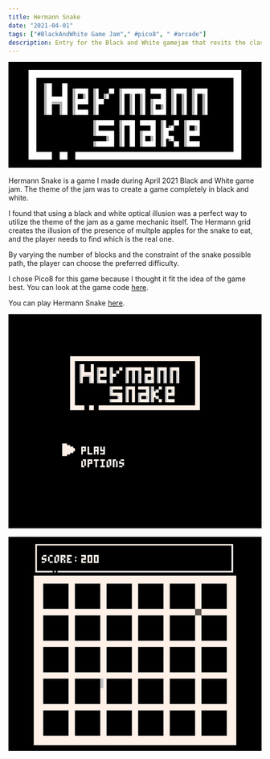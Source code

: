```yaml
---
title: Hermann Snake
date: "2021-04-01"
tags: ["#BlackAndWhite Game Jam"," #pico8", " #arcade"]
description: Entry for the Black and White gamejam that revits the classic game of Snake by adding the effects created by Hermann Grids optical illusion.
---
```


![Logo](logo.png)

Hermann Snake is a game I made during April 2021 Black and White game jam. The theme of the jam was to create a game completely in black and white.

I found that using a black and white optical illusion was a perfect way to utilize the theme of the jam as a game mechanic itself. The Hermann grid creates the illusion of the presence of multple apples for the snake to eat, and the player needs to find which is the real one. 

By varying the number of blocks and the constraint of the snake possible path, the player can choose the preferred difficulty.

I chose Pico8 for this game because I thought it fit the idea of the game best. You can look at the game code [here](https://github.com/chiarabia/Hermann-Snake).

You can play Hermann Snake [here](https://chiarabianchimani.itch.io/hermann-snake).

![Menu](Menu.png)

![Game](game.png)
